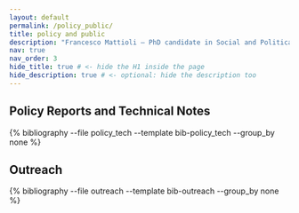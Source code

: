 ```yaml
---
layout: default
permalink: /policy_public/
title: policy and public
description: "Francesco Mattioli – PhD candidate in Social and Political Science at Bocconi University. Research in political economy, economics, politics, culture, institutions, demography, health, policy evaluation, elections, voters, selection, accountability, econometrics, computational methods, causal inference."
nav: true
nav_order: 3
hide_title: true # <- hide the H1 inside the page
hide_description: true # <- optional: hide the description too
---
```


<div class="publications">

  <h2 class="section-title">Policy Reports and Technical Notes</h2>
  <div class="bib policy_tech">
    {% bibliography --file policy_tech --template bib-policy_tech --group_by none %}
  </div>

  <h2 class="section-title">Outreach</h2>
  <div class="bib outreach">
    {% bibliography --file outreach --template bib-outreach --group_by none %}
  </div>

</div>
